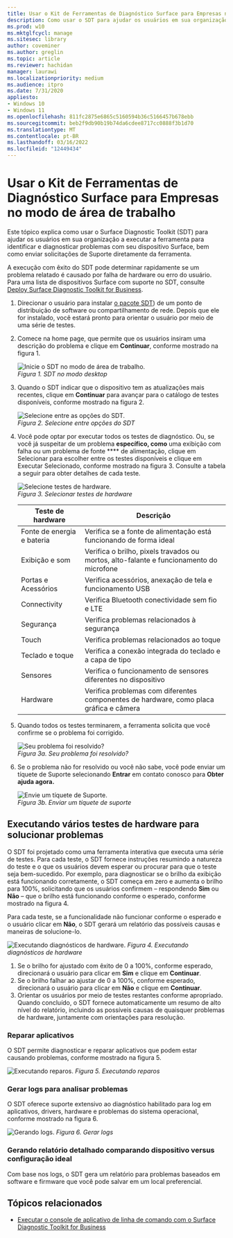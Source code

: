 ```yaml
---
title: Usar o Kit de Ferramentas de Diagnóstico Surface para Empresas no modo de área de trabalho
description: Como usar o SDT para ajudar os usuários em sua organização a executar a ferramenta para identificar e diagnosticar problemas com o dispositivo Surface, bem como enviar solicitações de Suporte diretamente da ferramenta.
ms.prod: w10
ms.mktglfcycl: manage
ms.sitesec: library
author: coveminer
ms.author: greglin
ms.topic: article
ms.reviewer: hachidan
manager: laurawi
ms.localizationpriority: medium
ms.audience: itpro
ms.date: 7/31/2020
appliesto:
- Windows 10
- Windows 11
ms.openlocfilehash: 811fc2875e6865c5160594b36c5166457b678ebb
ms.sourcegitcommit: beb2f9db90b19b74da6cdee8717cc0888f3b1d70
ms.translationtype: MT
ms.contentlocale: pt-BR
ms.lasthandoff: 03/16/2022
ms.locfileid: "12449434"
---
```

# <a name="use-surface-diagnostic-toolkit-for-business-in-desktop-mode"></a>Usar o Kit de Ferramentas de Diagnóstico Surface para Empresas no modo de área de trabalho

Este tópico explica como usar o Surface Diagnostic Toolkit (SDT) para ajudar os usuários em sua organização a executar a ferramenta para identificar e diagnosticar problemas com seu dispositivo Surface, bem como enviar solicitações de Suporte diretamente da ferramenta. 

A execução com êxito do SDT pode determinar rapidamente se um problema relatado é causado por falha de hardware ou erro do usuário. Para uma lista de dispositivos Surface com suporte no SDT, consulte [Deploy Surface Diagnostic Toolkit for Business](surface-diagnostic-toolkit-business.md).


1. Direcionar o usuário para instalar [o pacote SDT](surface-diagnostic-toolkit-business.md#preparing-the-sdt-package-for-distribution)) de um ponto de distribuição de software ou compartilhamento de rede. Depois que ele for instalado, você estará pronto para orientar o usuário por meio de uma série de testes. 

2. Comece na home page, que permite que os usuários insiram uma descrição do problema e clique em **Continuar**, conforme mostrado na figura 1.

    ![Inicie o SDT no modo de área de trabalho.](images/sdt-desk-1.png)<br/>
    *Figura 1. SDT no modo desktop*

3. Quando o SDT indicar que o dispositivo tem as atualizações mais recentes, clique em **Continuar** para avançar para o catálogo de testes disponíveis, conforme mostrado na figura 2.

    ![Selecione entre as opções do SDT.](images/sdt1.png)<br/>
    *Figura 2. Selecione entre opções do SDT*

4. Você pode optar por executar todos os testes de diagnóstico. Ou, se você já suspeitar de um problema **específico, como** uma exibição com falha ou um problema de fonte **** de alimentação, clique em Selecionar para escolher entre os testes disponíveis e clique em Executar Selecionado, conforme mostrado na figura 3. Consulte a tabela a seguir para obter detalhes de cada teste. 

    ![Selecione testes de hardware.](images/sdt2.png)<br/>
    *Figura 3. Selecionar testes de hardware*

    Teste de hardware | Descrição
    --- | ---
    Fonte de energia e bateria |  Verifica se a fonte de alimentação está funcionando de forma ideal
    Exibição e som   | Verifica o brilho, pixels travados ou mortos, alto-falante e funcionamento do microfone
    Portas e Acessórios   | Verifica acessórios, anexação de tela e funcionamento USB
    Connectivity |  Verifica Bluetooth conectividade sem fio e LTE
    Segurança    | Verifica problemas relacionados à segurança
    Touch   | Verifica problemas relacionados ao toque
    Teclado e toque |    Verifica a conexão integrada do teclado e a capa de tipo
    Sensores | Verifica o funcionamento de sensores diferentes no dispositivo
    Hardware |  Verifica problemas com diferentes componentes de hardware, como placa gráfica e câmera

5. Quando todos os testes terminarem, a ferramenta solicita que você confirme se o problema foi corrigido. 

    ![Seu problema foi resolvido?](images/sdt3.png)<br/>
    *Figura 3a. Seu problema foi resolvido?*

6. Se o problema não for resolvido ou você não sabe, você pode enviar um tíquete de Suporte selecionando **Entrar** em contato conosco para **Obter ajuda agora.**
 
    ![Envie um tíquete de Suporte.](images/sdt4.png)<br/>
    *Figura 3b. Enviar um tíquete de suporte*

<span id="multiple" />

## <a name="running-multiple-hardware-tests-to-troubleshoot-issues"></a>Executando vários testes de hardware para solucionar problemas

O SDT foi projetado como uma ferramenta interativa que executa uma série de testes. Para cada teste, o SDT fornece instruções resumindo a natureza do teste e o que os usuários devem esperar ou procurar para que o teste seja bem-sucedido. Por exemplo, para diagnosticar se o brilho da exibição está funcionando corretamente, o SDT começa em zero e aumenta o brilho para 100%, solicitando que os usuários confirmem – respondendo **Sim** ou **Não** – que o brilho está funcionando conforme o esperado, conforme mostrado na figura 4. 

Para cada teste, se a funcionalidade não funcionar conforme o esperado e o usuário clicar em **Não**, o SDT gerará um relatório das possíveis causas e maneiras de solucione-lo. 

![Executando diagnósticos de hardware.](images/sdt-desk-4.png)
 *Figura 4. Executando diagnósticos de hardware*

1. Se o brilho for ajustado com êxito de 0 a 100%, conforme esperado, direcionará o usuário para clicar em **Sim** e clique em **Continuar**. 
2. Se o brilho falhar ao ajustar de 0 a 100%, conforme esperado, direcionará o usuário para clicar em **Não** e clique em **Continuar**. 
3. Orientar os usuários por meio de testes restantes conforme apropriado. Quando concluído, o SDT fornece automaticamente um resumo de alto nível do relatório, incluindo as possíveis causas de quaisquer problemas de hardware, juntamente com orientações para resolução.


### <a name="repairing-applications"></a>Reparar aplicativos

O SDT permite diagnosticar e reparar aplicativos que podem estar causando problemas, conforme mostrado na figura 5.

![Executando reparos.](images/sdt-desk-5.png)
 *Figura 5. Executando reparos*
<span id="logs" />

### <a name="generating-logs-for-analyzing-issues"></a>Gerar logs para analisar problemas 

O SDT oferece suporte extensivo ao diagnóstico habilitado para log em aplicativos, drivers, hardware e problemas do sistema operacional, conforme mostrado na figura 6.

![Gerando logs.](images/sdt-desk-6.png)
 *Figura 6. Gerar logs*

<span id="detailed-report" />

### <a name="generating-detailed-report-comparing-device-vs-optimal-configuration"></a>Gerando relatório detalhado comparando dispositivo versus configuração ideal

Com base nos logs, o SDT gera um relatório para problemas baseados em software e firmware que você pode salvar em um local preferencial.

## <a name="related-topics"></a>Tópicos relacionados

- [Executar o console de aplicativo de linha de comando com o Surface Diagnostic Toolkit for Business](surface-diagnostic-toolkit-command-line.md)
